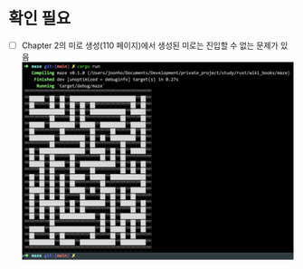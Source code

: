 # 확인 필요

* [ ] Chapter 2의 미로 생성(110 페이지)에서 생성된 미로는 진입할 수 없는 문제가 있음<br>
![미로 갈무리 화면](./md_img/chapt2_maze_00001.png)